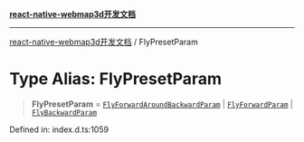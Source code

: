 [**react-native-webmap3d开发文档**](../README.md)

***

[react-native-webmap3d开发文档](../globals.md) / FlyPresetParam

# Type Alias: FlyPresetParam

> **FlyPresetParam** = [`FlyForwardAroundBackwardParam`](../interfaces/FlyForwardAroundBackwardParam.md) \| [`FlyForwardParam`](../interfaces/FlyForwardParam.md) \| [`FlyBackwardParam`](../interfaces/FlyBackwardParam.md)

Defined in: index.d.ts:1059
